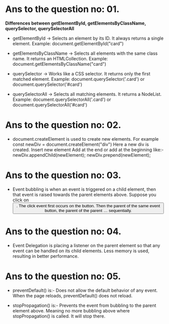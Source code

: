 # Ans to the question no: 01.

**Differences between getElementById, getElementsByClassName, querySelector, querySelectorAll**

- getElementById → Selects an element by its ID. It always returns a single element.
  Example: document.getElementById("card")

- getElementsByClassName → Selects all elements with the same class name. It returns an HTMLCollection.
  Example: document.getElementsByClassName("card")

- querySelector → Works like a CSS selector. It returns only the first matched element.
  Example: document.querySelector('.card') or document.querySelector('#card')

- querySelectorAll → Selects all matching elements. It returns a NodeList.
  Example: document.querySelectorAll('.card') or document.querySelectorAll('#card')

# Ans to the question no: 02.

- document.createElement is used to create new elements. For example const newDiv = document.createElement("div") Here a new div is created. Insert new element
  Add at the end or add at the beginning like:-
  newDiv.appendChild(newElement);
  newDiv.prepend(newElement);

# Ans to the question no: 03.

- Event bubbling is when an event is triggered on a child element, then that event is raised towards the parent elements above. Suppose you click on <button>.
  The click event first occurs on the button.
  Then the parent of the same event button, the parent of the parent … sequentially.

# Ans to the question no: 04.

- Event Delegation is placing a listener on the parent element so that any event can be handled on its child elements. Less memory is used, resulting in better performance.

# Ans to the question no: 05.

- preventDefault() is:-
  Does not allow the default behavior of any event.
  When the page reloads, preventDefault() does not reload.

- stopPropagation() is:-
  Prevents the event from bubbling to the parent element above. Meaning no more bubbling above where stopPropagation() is called. It will stop there.
